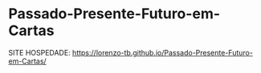 # Passado-Presente-Futuro-em-Cartas

SITE HOSPEDADE: https://lorenzo-tb.github.io/Passado-Presente-Futuro-em-Cartas/

